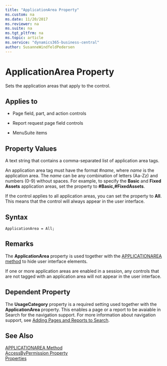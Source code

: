 ```yaml
---
title: "ApplicationArea Property"
ms.custom: na
ms.date: 11/20/2017
ms.reviewer: na
ms.suite: na
ms.tgt_pltfrm: na
ms.topic: article
ms.service: "dynamics365-business-central"
author: SusanneWindfeldPedersen
---
```


 

# ApplicationArea Property
Sets the application areas that apply to the control.  
  
## Applies to  
  
-   Page field, part, and action controls 
  
-   Report request page field controls  
  
-   MenuSuite items  
  
## Property Values  
 A text string that contains a comma-separated list of application area tags.  
  
 An application area tag must have the format #*name*, where *name* is the application area. The *name* can be any combination of letters (Aa-Zz) and numbers (0-9) without spaces. For example, to specify the **Basic** and **Fixed Assets** application areas, set the property to **#Basic,#FixedAssets**.  
  
 If the control applies to all application areas, you can set the property to **All**. This means that the control will always appear in the user interface.  
 
## Syntax
```
ApplicationArea = All;
```

## Remarks  
 The **ApplicationArea** property is used together with the [APPLICATIONAREA method](../methods/devenv-applicationarea-method.md) to hide user interface elements.  
  
 If one or more application areas are enabled in a session, any controls that are not tagged with an application area will not appear in the user interface.  

## Dependent Property

The **UsageCategory** property is a required setting used together with the **ApplicationArea** property. This enables a page or a report to be avaiable in Search for the navigation support. For more information about navigation support, see [Adding Pages and Reports to Search](../devenv-al-menusuite-functionality.md).  
   
## See Also  
 [APPLICATIONAREA Method](../methods/devenv-applicationarea-method.md)  
 [AccessByPermission Property](devenv-accessbypermission-property.md)  
 [Properties](devenv-properties.md)